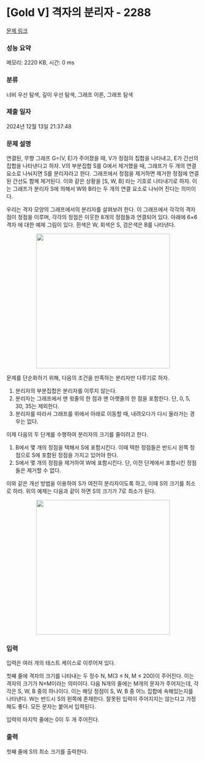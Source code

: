 # [Gold V] 격자의 분리자 - 2288 

[문제 링크](https://www.acmicpc.net/problem/2288) 

### 성능 요약

메모리: 2220 KB, 시간: 0 ms

### 분류

너비 우선 탐색, 깊이 우선 탐색, 그래프 이론, 그래프 탐색

### 제출 일자

2024년 12월 13일 21:37:48

### 문제 설명

<p>연결된, 무향 그래프 G=(V, E)가 주어졌을 때, V가 정점의 집합을 나타내고, E가 간선의 집합을 나타낸다고 하자. V의 부분집합 S를 G에서 제거했을 때, 그래프가 두 개의 연결 요소로 나눠지면 S를 분리자라고 한다. 그래프에서 정점을 제거하면 제거한 정점에 연결된 간선도 함께 제거된다. 이와 같은 상황을 [S, W, B] 라는 기호로 나타내기로 하자. 이는 그래프가 분리자 S에 의해서 W와 B라는 두 개의 연결 요소로 나뉘어 진다는 의미이다.</p>

<p>우리는 격자 모양의 그래프에서의 분리자를 살펴보려 한다. 이 그래프에서 각각의 격자점이 정점을 이루며, 각각의 정점은 이웃한 8개의 정점들과 연결되어 있다. 아래에 6×6 격자 에 대한 예제 그림이 있다. 흰색은 W, 회색은 S, 검은색은 B를 나타낸다.</p>

<p style="text-align: center;"><img alt="" src="https://www.acmicpc.net/JudgeOnline/upload/201009/1.PNG" style="height:352px; width:349px"></p>

<p>문제를 단순화하기 위해, 다음의 조건을 만족하는 분리자만 다루기로 하자.</p>

<ol>
	<li>분리자의 부분집합은 분리자를 이루지 않는다.</li>
	<li>분리자는 그래프에서 맨 윗줄의 한 점과 맨 아랫줄의 한 점을 포함한다. 단, 0, 5, 30, 35는 제외한다.</li>
	<li>분리자를 따라서 그래프를 위에서 아래로 이동할 때, 내려오다가 다시 올라가는 경우는 없다.</li>
</ol>

<p>이제 다음의 두 단계를 수행하여 분리자의 크기를 줄이려고 한다.</p>

<ol>
	<li>B에서 몇 개의 정점을 택해서 S에 포함시킨다. 이때 택한 정점들은 반드시 왼쪽 정점으로 S에 포함된 정점을 가지고 있어야 한다.</li>
	<li>S에서 몇 개의 정점을 제거하여 W에 포함시킨다. 단, 이전 단계에서 포함시킨 정점들은 제거할 수 없다.</li>
</ol>

<p>이와 같은 개선 방법을 이용하여 S가 여전히 분리자이도록 하고, 이때 S의 크기를 최소로 하라. 위의 예제는 다음과 같이 하면 S의 크기가 7로 최소가 된다.</p>

<p style="text-align: center;"><img alt="" src="https://www.acmicpc.net/JudgeOnline/upload/201009/2.PNG" style="height:352px; width:349px"></p>

### 입력 

 <p>입력은 여러 개의 테스트 케이스로 이루어져 있다.</p>

<p>첫째 줄에 격자의 크기를 나타내는 두 정수 N, M(3 ≤ N, M ≤ 200)이 주어진다. 이는 격자의 크기가 N×M이라는 의미이다. 다음 N개의 줄에는 M개의 문자가 주어지는데, 각각은 S, W, B 중의 하나이다. 이는 해당 정점이 S, W, B 중 어느 집합에 속해있는지를 나타낸다. W는 반드시 S의 왼쪽에 존재한다. 잘못된 입력이 주어지지는 않는다고 가정해도 좋다. 모든 문자는 붙어서 입력된다.</p>

<p>입력의 마지막 줄에는 0이 두 개 주어진다.</p>

### 출력 

 <p>첫째 줄에 S의 최소 크기를 출력한다.</p>

